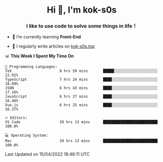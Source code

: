 <h1 align="center">Hi 👋, I'm kok-s0s</h1>
<h3 align="center">I like to use code to solve some things in life！</h3>

- 🌱 I’m currently learning **Front-End**

- 📝 I regularly write articles on [kok-s0s.top](https://kok-s0s.top/)



<!--START_SECTION:waka-->
📊 **This Week I Spent My Time On** 

```text
💬 Programming Languages: 
TeX                      8 hrs 59 mins       █████░░░░░░░░░░░░░░░░░░░░   22.91% 
TypeScript               7 hrs 24 mins       ████░░░░░░░░░░░░░░░░░░░░░   18.89% 
JSON                     6 hrs 43 mins       ████░░░░░░░░░░░░░░░░░░░░░   17.16% 
JavaScript               6 hrs 27 mins       ████░░░░░░░░░░░░░░░░░░░░░   16.46% 
Vue.js                   6 hrs 25 mins       ████░░░░░░░░░░░░░░░░░░░░░   16.37%

🔥 Editors: 
VS Code                  39 hrs 13 mins      █████████████████████████   100.0%

💻 Operating System: 
Mac                      39 hrs 13 mins      █████████████████████████   100.0%

```


 Last Updated on 15/04/2022 18:46:11 UTC
<!--END_SECTION:waka-->
